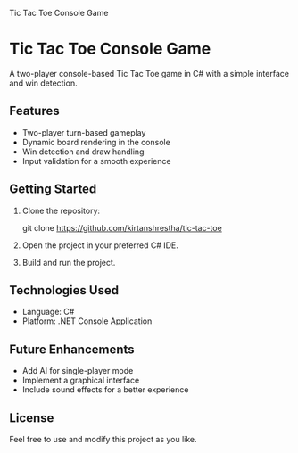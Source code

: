 Tic Tac Toe Console Game

Tic Tac Toe Console Game
========================

A two-player console-based Tic Tac Toe game in C# with a simple interface and win detection.

Features
--------

*   Two-player turn-based gameplay
*   Dynamic board rendering in the console
*   Win detection and draw handling
*   Input validation for a smooth experience

Getting Started
---------------

1.  Clone the repository:

    git clone https://github.com/kirtanshrestha/tic-tac-toe

3.  Open the project in your preferred C# IDE.
4.  Build and run the project.

Technologies Used
-----------------

*   Language: C#
*   Platform: .NET Console Application

Future Enhancements
-------------------

*   Add AI for single-player mode
*   Implement a graphical interface
*   Include sound effects for a better experience

License
-------

Feel free to use and modify this project as you like.